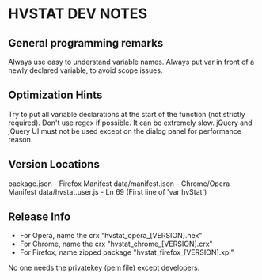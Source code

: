 HVSTAT DEV NOTES
================
General programming remarks
---------------------------
Always use easy to understand variable names.
Always put var in front of a newly declared variable, to avoid scope issues.

Optimization Hints
------------------
Try to put all variable declarations at the start of the function (not strictly required).
Don't use regex if possible. It can be extremely slow.
jQuery and jQuery UI must not be used except on the dialog panel for performance reason.

Version Locations
-----------------
package.json - Firefox Manifest
data/manifest.json - Chrome/Opera Manifest
data/hvstat.user.js - Ln 69 (First line of 'var hvStat')

Release Info
------------
- For Opera, name the crx "hvstat\_opera\_[VERSION].nex"
- For Chrome, name the crx "hvstat\_chrome\_[VERSION].crx"
- For Firefox, name zipped package "hvstat\_firefox\_[VERSION].xpi"

No one needs the privatekey (pem file) except developers.
